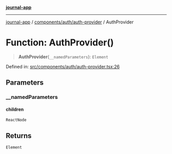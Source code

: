[**journal-app**](../../../../README.md)

***

[journal-app](../../../../modules.md) / [components/auth/auth-provider](../README.md) / AuthProvider

# Function: AuthProvider()

> **AuthProvider**(`__namedParameters`): `Element`

Defined in: [src/components/auth/auth-provider.tsx:26](https://github.com/FullStackExam/shamiri-journaling/blob/2429a79bf524ec1d1bc42e8c42aa2b20457e1d23/src/components/auth/auth-provider.tsx#L26)

## Parameters

### \_\_namedParameters

#### children

`ReactNode`

## Returns

`Element`
